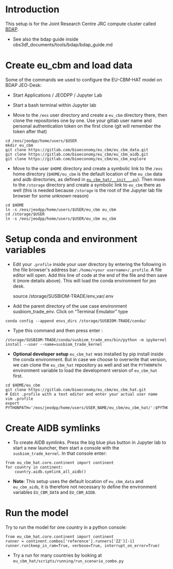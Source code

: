 
# Introduction

This setup is for the Joint Research Centre JRC compute cluster called
[BDAP](https://jeodpp.jrc.ec.europa.eu/bdap/).

- See also the bdap guide inside obs3df_documents/tools/bdap/bdap_guide.md


# Create eu_cbm and load data

Some of the commands we used to configure the EU-CBM-HAT model on BDAP JEO-Desk:

- Start Applications / JEODPP / Jupyter Lab

- Start a bash terminal within Jupyter lab

- Move to the `/eos` user directory and create a `eu_cbm` directory there, then clone
  the repositories one by one. Use your gitlab user name and personal authentication
  token on the first clone (git will remember the token after that)

```
cd /eos/jeodpp/home/users/$USER
mkdir eu_cbm
git clone https://gitlab.com/bioeconomy/eu_cbm/eu_cbm_data.git
git clone https://gitlab.com/bioeconomy/eu_cbm/eu_cbm_aidb.git
git clone https://gitlab.com/bioeconomy/eu_cbm/eu_cbm_explore
```

- Move to the user `$HOME` directory and create a symbolic link to the `/eos` home
  directory (`$HOME/eu_cbm` is the default location of the `eu_cbm` data and aidb
  directories, as defined in
  [`eu_cbm_hat/__init__.py`](https://gitlab.com/bioeconomy/eu_cbm/eu_cbm_hat/-/blob/main/eu_cbm_hat/__init__.py?ref_type=heads#L47)).
  Then move to the `/storage` directory and create a symbolic link to `eu_cbm` there as
  well (this is needed because `/storage` is the root of the Jupyter lab file browser
  for some unknown reason)

```
cd $HOME
ln -s /eos/jeodpp/home/users/$USER/eu_cbm eu_cbm
cd /storage/$USER
ln -s /eos/jeodpp/home/users/$USER/eu_cbm eu_cbm
```

# Setup conda and environment variables

-  Edit your `.profile` inside your user directory by entering the following in the file
   browser's address bar:  `/home/<your username>/.profile`. A file editor will open.
   Add this line of code at the end of the file and then save it (more details above).
   This will load the conda environment for jeo desk.

    source /storage/SUSBIOM-TRADE/env_var/.env

- Add the parent directory of the use case environment susbiom_trade_env. Click on
  “Terminal Emulator” type

```
conda config --append envs_dirs /storage/SUSBIOM-TRADE/conda/
```

- Type this command and then press enter :

```
/storage/SUSBIOM-TRADE/conda/susbiom_trade_env/bin/python -m ipykernel install --user --name=susbiom_trade_kernel
```

- **Optional developer setup** `eu_cbm_hat` was installed by pip install inside the
  conda environment. But in case we choose to overwrite that version, we can clone the
  `eu_cbm_hat` repository as well and set the `PYTHONPATH` environment variable to load
  the development version of `eu_cbm_hat` first.

```
cd $HOME/eu_cbm
git clone https://gitlab.com/bioeconomy/eu_cbm/eu_cbm_hat.git
# Edit .profile with a text editor and enter your actual user name
vim .profile
export PYTHONPATH='/eos/jeodpp/home/users/USER_NAME/eu_cbm/eu_cbm_hat/':$PYTHONPATH
```

# Create AIDB symlinks


- To create AIDB symlinks. Press the big blue plus button in Jupyter lab to start a new
  launcher, then start a console with the `susbiom_trade_kernel`. In that console enter:

```
from eu_cbm_hat.core.continent import continent
for country in continent:
    country.aidb.symlink_all_aidb()
```

- **Note**: This setup uses the default location of  `eu_cbm_data` and `eu_cbm_aidb`, it
  is therefore not necessary to define the environment variables `EU_CBM_DATA` and
  `EU_CBM_AIDB`.


# Run the model

Try to run the model for one country in a python console:

```
from eu_cbm_hat.core.continent import continent
runner = continent.combos['reference'].runners['ZZ'][-1]
runner.run(keep_in_ram=True, verbose=True, interrupt_on_error=True)
```

- Try a run for many countries by looking
  at `eu_cbm_hat/scripts/running/run_scenario_combo.py`


